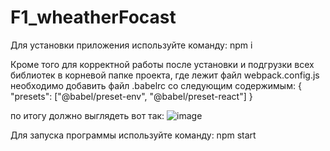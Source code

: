 # F1_wheatherFocast
Для установки приложения используйте команду: 
npm i

Кроме того для корректной работы после установки и подгрузки всех библиотек в корневой папке проекта, где лежит файл
webpack.config.js необходимо добавить файл .babelrc со следующим содержимым:
{
    "presets": ["@babel/preset-env", "@babel/preset-react"]
}

по итогу должно выглядеть вот так:
![image](https://user-images.githubusercontent.com/106066752/221198996-59d9a98a-6cc8-4a66-af20-a0514de72761.png)

Для запуска программы используйте команду: npm start
